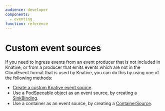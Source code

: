 ```yaml
---
audience: developer
components:
  - eventing
function: reference
---
```


# Custom event sources

If you need to ingress events from an event producer that is not included in Knative, or from a producer that emits events which are not in the CloudEvent format that is used by Knative, you can do this by using one of the following methods:

- [Create a custom Knative event source](custom-event-source/README.md).
- Use a PodSpecable object as an event source, by creating a [SinkBinding](sinkbinding/README.md).
- Use a container as an event source, by creating a [ContainerSource](containersource/README.md).
